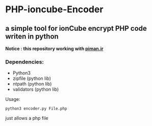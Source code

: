 # PHP-ioncube-Encoder
## a simple tool for ionCube encrypt PHP code writen in python
**Notice : this repository working with [piman.ir](https://piman.ir)**
### Dependencies:
- Python3
- zipfile (python lib)
- ntpath (python lib)
- validators (python lib)

Usage:
```
python3 encoder.py File.php
```
just allows a php file
